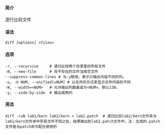 #### 简介

逐行比较文件

#### 语法

```
diff [options] <files>
```

#### 选项

```
-r, --recursive		# 递归比较两个目录里的所有文件
-N, --new-file		# 将不存在的文件当成空文件
--suppress-common-lines	# 与-y联用，表示只输出内容不同的列。
-u, -U NUM, --unified[=NUM]	# 以合并的方式来显示文件内容的不同
-W, --width=<NUM>	# 允许输出列数最高为<NUM>，默认130。
-y, --side-by-side	# 输出成两列
```

#### 用法

```
diff -ruN lab1/kern lab2/kern > lab2.patch	# 递归比较lab2/kern文件夹与lab1/kern文件夹中所有文件不同之处，结果输出到lab2.patch文件中。注：生成的.patch文件是与patch命令配合使用的
```

